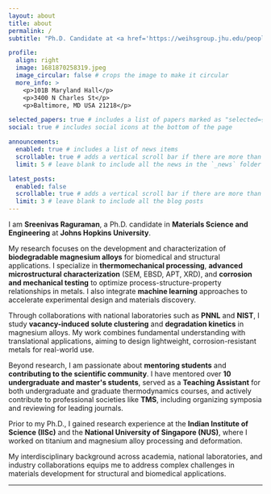 ```yaml
---
layout: about
title: about
permalink: /
subtitle: "Ph.D. Candidate at <a href='https://weihsgroup.jhu.edu/people/sreenivas-raguraman/'>Johns Hopkins University</a>."

profile:
  align: right
  image: 1681870258319.jpeg
  image_circular: false # crops the image to make it circular
  more_info: >
    <p>101B Maryland Hall</p>
    <p>3400 N Charles St</p>
    <p>Baltimore, MD USA 21218</p>

selected_papers: true # includes a list of papers marked as "selected={true}"
social: true # includes social icons at the bottom of the page

announcements:
  enabled: true # includes a list of news items
  scrollable: true # adds a vertical scroll bar if there are more than 3 news items
  limit: 5 # leave blank to include all the news in the `_news` folder

latest_posts:
  enabled: false
  scrollable: true # adds a vertical scroll bar if there are more than 3 new posts items
  limit: 3 # leave blank to include all the blog posts
---
```


I am **Sreenivas Raguraman**, a Ph.D. candidate in **Materials Science and Engineering** at **Johns Hopkins University**.

My research focuses on the development and characterization of **biodegradable magnesium alloys** for biomedical and structural applications. I specialize in **thermomechanical processing**, **advanced microstructural characterization** (SEM, EBSD, APT, XRD), and **corrosion and mechanical testing** to optimize process-structure-property relationships in metals. I also integrate **machine learning** approaches to accelerate experimental design and materials discovery.

Through collaborations with national laboratories such as **PNNL** and **NIST**, I study **vacancy-induced solute clustering** and **degradation kinetics** in magnesium alloys. My work combines fundamental understanding with translational applications, aiming to design lightweight, corrosion-resistant metals for real-world use.

Beyond research, I am passionate about **mentoring students** and **contributing to the scientific community**. I have mentored over **10 undergraduate and master's students**, served as a **Teaching Assistant** for both undergraduate and graduate thermodynamics courses, and actively contribute to professional societies like **TMS**, including organizing symposia and reviewing for leading journals.

Prior to my Ph.D., I gained research experience at the **Indian Institute of Science (IISc)** and the **National University of Singapore (NUS)**, where I worked on titanium and magnesium alloy processing and deformation.

My interdisciplinary background across academia, national laboratories, and industry collaborations equips me to address complex challenges in materials development for structural and biomedical applications.

---


